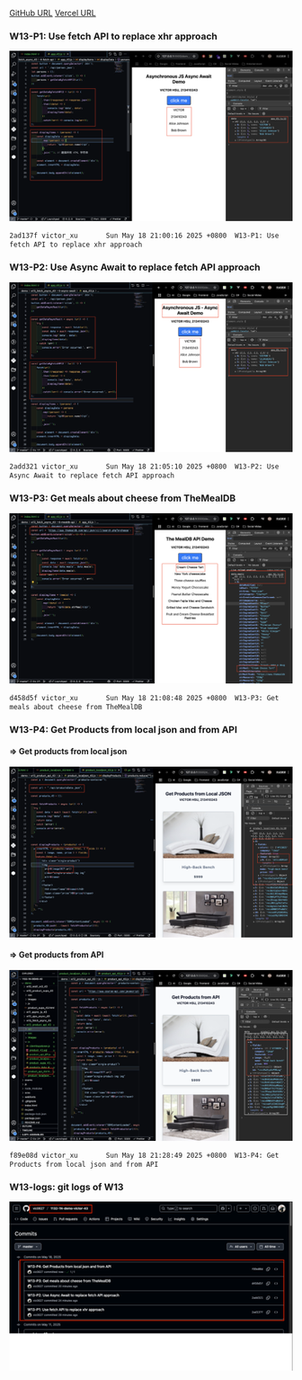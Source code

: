 [GitHub URL](https://github.com/vic0627/1132-1N-demo-victor-43)
[Vercel URL](https://1132-1n-demo-victor-43.vercel.app)

### W13-P1: Use fetch API to replace xhr approach

![](w13-p1.png)

```
2ad137f victor_xu       Sun May 18 21:00:16 2025 +0800  W13-P1: Use fetch API to replace xhr approach
```

### W13-P2: Use Async Await to replace fetch API approach

![](w13-p2.png)

```
2add321 victor_xu       Sun May 18 21:05:10 2025 +0800  W13-P2: Use Async Await to replace fetch API approach
```

### W13-P3: Get meals about cheese from TheMealDB

![](w13-p3.png)

```
d458d5f victor_xu       Sun May 18 21:08:48 2025 +0800  W13-P3: Get meals about cheese from TheMealDB
```

### W13-P4: Get Products from local json and from API

#### => Get products from local json

![](w13-p4-1.png)

#### => Get products from API

![](w13-p4-2.png)

```
f89e08d victor_xu       Sun May 18 21:28:49 2025 +0800  W13-P4: Get Products from local json and from API
```

### W13-logs: git logs of W13

![](w13-logs.png)
